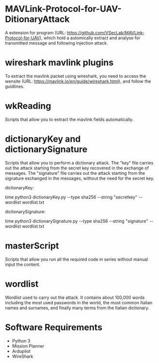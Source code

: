 # MAVLink-Protocol-for-UAV-DitionaryAttack

A extension for program (URL: https://github.com/VSecLab/MAVLink-Protocol-for-UAV), which hold a automically extract and analyse for transmitted message and following injection attack.

# wireshark mavlink plugins

To extract the mavlink packet using wireshark, you need to access the wensite (URL: https://mavlink.io/en/guide/wireshark.html), and follow the guidlines.

# wkReading

Scripts that allow you to extract the mavlink fields automatically.

# dictionaryKey and dictionarySignature

Scripts that allow you to perform a dictionary attack. The "key" file carries out the attack starting from the secret key recovered in the exchange of messages. The "signature" file carries out the attack starting from the signature exchanged in the messages, without the need for the secret key.

dictionaryKey:

time python3 dictionaryKey.py --type sha256 --string "secretkey" --wordlist wordlist.txt

dictionarySignature:

time python3 dictionarySignature.py --type sha256 --string "signature" --wordlist wordlist.txt

# masterScript

Scripts that allow you run all the required code in series without manual input the content.

# wordlist

Wordlist used to carry out the attack.  It contains about 100,000 words including the most used passwords in the world, the most common Italian names and surnames, and finally many terms from the Italian dictionary.

# Software Requirements 

- Python 3
- Mission Planner
- Ardupilot
- WireShark

